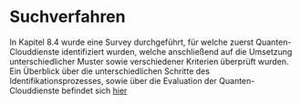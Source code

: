 # Suchverfahren 

In Kapitel 8.4 wurde eine Survey durchgeführt, für welche zuerst Quanten-Clouddienste identifiziert wurden, welche anschließend auf die Umsetzung unterschiedlicher Muster sowie verschiedener Kriterien überprüft wurden.
Ein Überblick über die unterschiedlichen Schritte des Identifikationsprozesses, sowie über die Evaluation der Quanten-Clouddienste befindet sich [hier](https://github.com/mbeisel/PatternBasedQC-Evaluation/blob/main/suchverfahren/SurveyCloudOfferings.csv)
